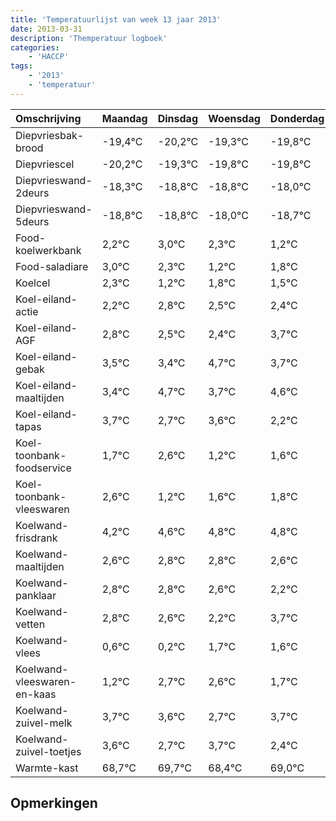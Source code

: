 ```yaml
---
title: 'Temperatuurlijst van week 13 jaar 2013'
date: 2013-03-31
description: 'Themperatuur logboek'
categories:
    - 'HACCP'
tags:
    - '2013'
    - 'temperatuur'
---
```

|Omschrijving|Maandag|Dinsdag|Woensdag|Donderdag|Vrijdag|Zaterdag|Zondag|
|:---|:---|:---|:---|:---|:---|:---|:---|
|Diepvriesbak-brood|-19,4°C|-20,2°C|-19,3°C|-19,8°C|-19,8°C|-19,0°C|-19,7°C|
|Diepvriescel|-20,2°C|-19,3°C|-19,8°C|-19,8°C|-19,0°C|-19,7°C|-20,8°C|
|Diepvrieswand-2deurs|-18,3°C|-18,8°C|-18,8°C|-18,0°C|-18,7°C|-19,8°C|-19,2°C|
|Diepvrieswand-5deurs|-18,8°C|-18,8°C|-18,0°C|-18,7°C|-19,8°C|-19,2°C|-19,5°C|
|Food-koelwerkbank|2,2°C|3,0°C|2,3°C|1,2°C|1,8°C|1,5°C|1,4°C|
|Food-saladiare|3,0°C|2,3°C|1,2°C|1,8°C|1,5°C|1,4°C|2,7°C|
|Koelcel|2,3°C|1,2°C|1,8°C|1,5°C|1,4°C|2,7°C|1,7°C|
|Koel-eiland-actie|2,2°C|2,8°C|2,5°C|2,4°C|3,7°C|2,7°C|3,6°C|
|Koel-eiland-AGF|2,8°C|2,5°C|2,4°C|3,7°C|2,7°C|3,6°C|2,2°C|
|Koel-eiland-gebak|3,5°C|3,4°C|4,7°C|3,7°C|4,6°C|3,2°C|3,6°C|
|Koel-eiland-maaltijden|3,4°C|4,7°C|3,7°C|4,6°C|3,2°C|3,6°C|3,8°C|
|Koel-eiland-tapas|3,7°C|2,7°C|3,6°C|2,2°C|2,6°C|2,8°C|2,8°C|
|Koel-toonbank-foodservice|1,7°C|2,6°C|1,2°C|1,6°C|1,8°C|1,8°C|1,6°C|
|Koel-toonbank-vleeswaren|2,6°C|1,2°C|1,6°C|1,8°C|1,8°C|1,6°C|1,2°C|
|Koelwand-frisdrank|4,2°C|4,6°C|4,8°C|4,8°C|4,6°C|4,2°C|5,7°C|
|Koelwand-maaltijden|2,6°C|2,8°C|2,8°C|2,6°C|2,2°C|3,7°C|3,6°C|
|Koelwand-panklaar|2,8°C|2,8°C|2,6°C|2,2°C|3,7°C|3,6°C|2,7°C|
|Koelwand-vetten|2,8°C|2,6°C|2,2°C|3,7°C|3,6°C|2,7°C|3,7°C|
|Koelwand-vlees|0,6°C|0,2°C|1,7°C|1,6°C|0,7°C|1,7°C|0,4°C|
|Koelwand-vleeswaren-en-kaas|1,2°C|2,7°C|2,6°C|1,7°C|2,7°C|1,4°C|2,0°C|
|Koelwand-zuivel-melk|3,7°C|3,6°C|2,7°C|3,7°C|2,4°C|3,0°C|2,5°C|
|Koelwand-zuivel-toetjes|3,6°C|2,7°C|3,7°C|2,4°C|3,0°C|2,5°C|2,8°C|
|Warmte-kast|68,7°C|69,7°C|68,4°C|69,0°C|68,5°C|68,8°C|68,9°C|

## Opmerkingen


